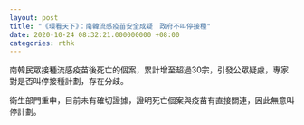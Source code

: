 ```yaml
---
layout: post
title: "《環看天下》：南韓流感疫苗安全成疑　政府不叫停接種"
date: 2020-10-24 08:32:21.000000000 +08:00
categories: rthk
---
```


南韓民眾接種流感疫苗後死亡的個案，累計增至超過30宗，引發公眾疑慮，專家對是否叫停接種計劃，存在分歧。

衛生部門重申，目前未有確切證據，證明死亡個案與疫苗有直接關連，因此無意叫停計劃。

